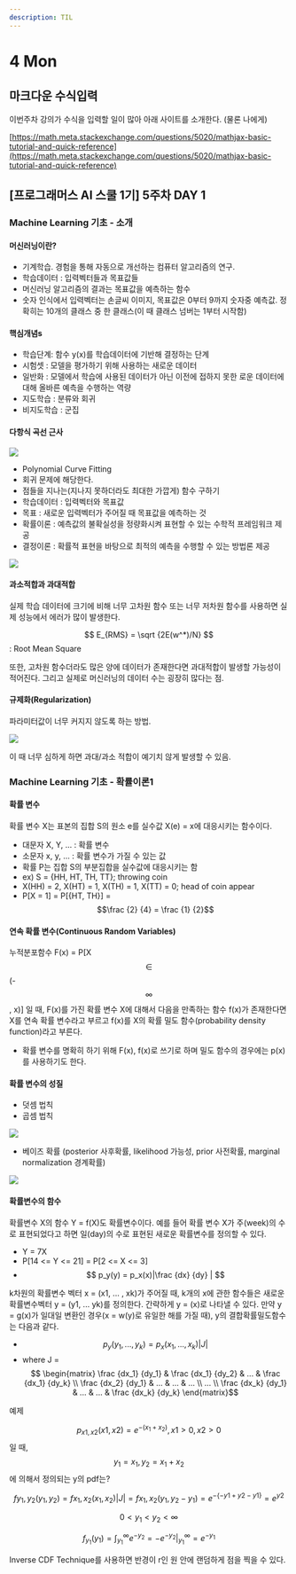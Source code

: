 ```yaml
---
description: TIL
---
```


# 4 Mon

## 마크다운 수식입력

 이번주차 강의가 수식을 입력할 일이 많아 아래 사이트를 소개한다. \(물론 나에게\)

  
[https://math.meta.stackexchange.com/questions/5020/mathjax-basic-tutorial-and-quick-reference](https://math.meta.stackexchange.com/questions/5020/mathjax-basic-tutorial-and-quick-reference)

## \[프로그래머스 AI 스쿨 1기\] 5주차 DAY 1

### Machine Learning 기초 - 소개 

####  머신러닝이란?

* 기계학습. 경험을 통해 자동으로 개선하는 컴퓨터 알고리즘의 연구.
* 학습데이터 : 입력벡터들과 목표값들
* 머신러닝 알고리즘의 결과는 목표값을 예측하는 함수 
* 숫자 인식에서 입력벡터는 손글씨 이미지, 목표값은 0부터 9까지 숫자중 예측값. 정확히는 10개의 클래스 중 한 클래스\(이 때 클래스 넘버는 1부터 시작함\)

####  핵심개념s

*  학습단계: 함수 y\(x\)를 학습데이터에 기반해 결정하는 단계 
*  시험셋 : 모델을 평가하기 위해 사용하는 새로운 데이터 
*  일반화 : 모델에서 학습에 사용된 데이터가 아닌 이전에 접하지 못한 로운 데이터에 대해 올바른 예측을 수행하는 역량 
*  지도학습 : 분류와 회귀 
*  비지도학습 : 군집 

####  다항식 곡선 근사 

![](../../.gitbook/assets/image%20%2897%29.png)

* Polynomial Curve Fitting
*  회귀 문제에 해당한다.
*  점들을 지나는\(지나지 못하더라도 최대한 가깝게\) 함수 구하기 
* 학습데이터 : 입력벡터와 목표값 
* 목표 : 새로운 입력벡터가 주어질 때 목표값을 예측하는 것 
* 확률이론 : 예측값의 불확실성을 정량화시켜 표현할 수 있는 수학적 프레임워크 제공 
* 결정이론 : 확률적 표현을 바탕으로 최적의 예측을 수행할 수 있는 방법론 제공 

![](../../.gitbook/assets/image%20%2896%29.png)

####  과소적합과 과대적합

 실제 학습 데이터에 크기에 비해 너무 고차원 함수 또는 너무 저차원 함수를 사용하면 실제 성능에서 에러가 많이 발생한다.

 $$ E_{RMS} = \sqrt {2E(w^*)/N} $$ : Root Mean Square

  또한, 고차원 함수더라도 많은 양에 데이터가 존재한다면 과대적합이 발생할 가능성이 적어진다. 그리고 실제로 머신러닝의 데이터 수는 굉장히 많다는 점.

####  규제화\(Regularization\)

 파라미터값이 너무 커지지 않도록 하는 방법.

![](../../.gitbook/assets/image%20%2893%29.png)

  이 때 너무 심하게 하면 과대/과소 적합이 예기치 않게 발생할 수 있음. 



### Machine Learning 기초 - 확률이론1

####  확률 변수 

 확률 변수 X는 표본의 집합 S의 원소 e를 실수값 X\(e\) = x에 대응시키는 함수이다.

*  대문자 X, Y, ... : 확률 변수 
*  소문자 x, y, ... : 확률 변수가 가질 수 있는 값 
*  확률 P는 집합 S의 부분집합을 실수값에 대응시키는 함
* ex\) S = {HH, HT, TH, TT}; throwing coin
* X\(HH\) = 2, X\(HT\) = 1, X\(TH\) = 1, X\(TT\) = 0; head of coin appear
* P\[X = 1\] = P\[{HT, TH}\] = $$\frac {2} {4} = \frac {1} {2}$$

####  연속 확률 변수\(Continuous Random Variables\)

 누적분포함수 F\(x\) = P\[X $$ \in$$\(-$$ \infty$$, x\)\] 일 때,  F\(x\)를 가진 확률 변수 X에 대해서 다음을 만족하는 함수 f\(x\)가 존재한다면 X를 연속 확률 변수라고 부르고 f\(x\)를 X의 확률 밀도 함수\(probability density function\)라고 부른다.

*  확률 변수를 명확히 하기 위해 F\(x\), f\(x\)로 쓰기로 하며 밀도 함수의 경우에는 p\(x\)를 사용하기도 한다.

####   확률 변수의 성질 

*  덧셈 법칙 
*  곱셈 법칙 

![](../../.gitbook/assets/image%20%2894%29.png)

*  베이즈 확률 \(posterior 사후확률, likelihood 가능성, prior 사전확률, marginal normalization 경계확률\)

![](../../.gitbook/assets/image%20%2898%29.png)

####  확률변수의 함수 

 확률변수 X의 함수 Y = f\(X\)도 확률변수이다. 예를 들어 확률 변수 X가 주\(week\)의 수로 표현되었다고 하면 일\(day\)의 수로 표현된 새로운 확률변수를 정의할 수 있다. 

* Y = 7X
* P\[14 &lt;= Y &lt;= 21\] = P\[2 &lt;= X &lt;= 3\]
* $$ p_y(y) = p_x(x)|\frac {dx} {dy} | $$

 k차원의 확률변수 벡터 x = \(x1, ... , xk\)가 주어질 때, k개의 x에 관한 함수들은 새로운 확률변수벡터 y = \(y1, ... yk\)를 정의한다. 간략하게 y = \(x\)로 나타낼 수 있다. 만약 y = g\(x\)가 일대일 변환인 경우\(x = w\(y\)로 유일한 해를 가질 때\), y의 결합확률밀도함수는 다음과 같다.

* $$ p_y (y_1, ... , y_k) = p_x(x_1, ... , x_k)|J|$$
* where J = $$  \begin{matrix} \frac {dx_1} {dy_1} & \frac {dx_1} {dy_2} & ... & \frac {dx_1} {dy_k}  \\ \frac {dx_2} {dy_1} & ... & ... & ... \\ ... \\ \frac {dx_k} {dy_1} & ... & ... & \frac {dx_k} {dy_k} \end{matrix}$$

 예제

 $$ p_{x1,x2} (x1, x2) = e^{-(x_1+x_2)}, x1 > 0, x2 > 0$$일 때, $$ $$$$ y_1 = x_1, y_2 = x_1 + x_2 $$에 의해서 정의되는 y의 pdf는?

 $$ f{y_1, y_2}(y_1, y_2) =  f{x_1, x_2}(x_1, x_2)|J| =  f{x_1, x_2}(y_1, y_2 - y_1) = e^{-\{-y1 + y2 -y1\}} = e^{y2}$$

 $$ 0 < y_1 < y_2 < \infty$$

 $$ f_{y_1}(y_1) = \int^\infty _{y_1} e^{-y_2} = -e^{-y_2} |^\infty _{y_1} = e^{-y_1}$$

 Inverse CDF Technique를 사용하면 반경이 r인 원 안에 랜덤하게 점을 찍을 수 있다.

 







